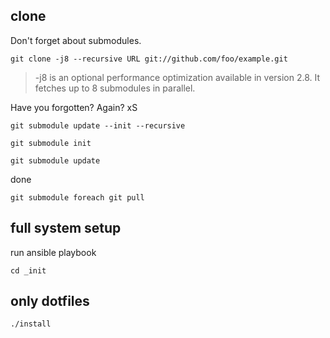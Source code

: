 
## clone
Don't forget about submodules.
```
git clone -j8 --recursive URL git://github.com/foo/example.git
```
> -j8 is an optional performance optimization available in version 2.8. It fetches up to 8 submodules in parallel.


Have you forgotten? Again? xS
```
git submodule update --init --recursive
```

```
git submodule init
```

```
git submodule update
```

done


```
git submodule foreach git pull
```

## full system setup
run ansible playbook
```
cd _init
```

## only dotfiles

```
./install
```
